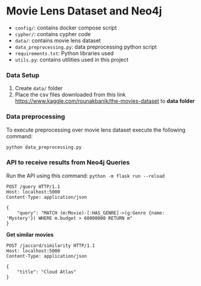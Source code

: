 # Movie Lens Dataset and Neo4j
+ `config/`: contains docker compose script
+ `cypher/`: contains cypher code
+ `data/`: contains movie lens dataset
+ `data_preprocessing.py`: data preprocessing python script
+ `requirements.txt`: Python libraries used
+ `utils.py`: contains utilities used in this project

### Data Setup

1. Create `data/` folder
2. Place the csv files downloaded from this link https://www.kaggle.com/rounakbanik/the-movies-dataset to **data folder**


### Data preprocessing

To execute preprocessing over movie lens dataset execute the following command:

```bash
python data_preprocessing.py
```

### API to receive results from Neo4j Queries
Run the API using this command: `python -m flask run --reload`

```http request
POST /query HTTP/1.1
Host: localhost:5000
Content-Type: application/json

{
    "query": "MATCH (m:Movie)-[:HAS_GENRE]->(g:Genre {name: 'Mystery'}) WHERE m.budget > 60000000 RETURN m"
}
```

**Get similar movies**

```http request
POST /jaccard/similarity HTTP/1.1
Host: localhost:5000
Content-Type: application/json

{
    "title": "Cloud Atlas"
}
```